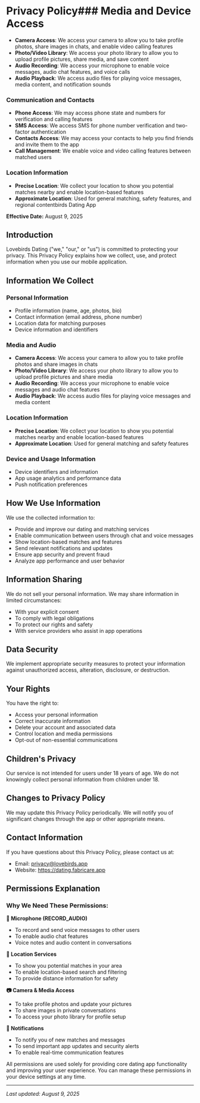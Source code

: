 # Privacy Policy### Media and Device Access
- **Camera Access**: We access your camera to allow you to take profile photos, share images in chats, and enable video calling features
- **Photo/Video Library**: We access your photo library to allow you to upload profile pictures, share media, and save content
- **Audio Recording**: We access your microphone to enable voice messages, audio chat features, and voice calls
- **Audio Playback**: We access audio files for playing voice messages, media content, and notification sounds

### Communication and Contacts
- **Phone Access**: We may access phone state and numbers for verification and calling features
- **SMS Access**: We access SMS for phone number verification and two-factor authentication
- **Contacts Access**: We may access your contacts to help you find friends and invite them to the app
- **Call Management**: We enable voice and video calling features between matched users

### Location Information
- **Precise Location**: We collect your location to show you potential matches nearby and enable location-based features
- **Approximate Location**: Used for general matching, safety features, and regional contentbirds Dating App

**Effective Date:** August 9, 2025

## Introduction

Lovebirds Dating ("we," "our," or "us") is committed to protecting your privacy. This Privacy Policy explains how we collect, use, and protect information when you use our mobile application.

## Information We Collect

### Personal Information
- Profile information (name, age, photos, bio)
- Contact information (email address, phone number)
- Location data for matching purposes
- Device information and identifiers

### Media and Audio
- **Camera Access**: We access your camera to allow you to take profile photos and share images in chats
- **Photo/Video Library**: We access your photo library to allow you to upload profile pictures and share media
- **Audio Recording**: We access your microphone to enable voice messages and audio chat features
- **Audio Playback**: We access audio files for playing voice messages and media content

### Location Information
- **Precise Location**: We collect your location to show you potential matches nearby and enable location-based features
- **Approximate Location**: Used for general matching and safety features

### Device and Usage Information
- Device identifiers and information
- App usage analytics and performance data
- Push notification preferences

## How We Use Information

We use the collected information to:
- Provide and improve our dating and matching services
- Enable communication between users through chat and voice messages
- Show location-based matches and features
- Send relevant notifications and updates
- Ensure app security and prevent fraud
- Analyze app performance and user behavior

## Information Sharing

We do not sell your personal information. We may share information in limited circumstances:
- With your explicit consent
- To comply with legal obligations
- To protect our rights and safety
- With service providers who assist in app operations

## Data Security

We implement appropriate security measures to protect your information against unauthorized access, alteration, disclosure, or destruction.

## Your Rights

You have the right to:
- Access your personal information
- Correct inaccurate information
- Delete your account and associated data
- Control location and media permissions
- Opt-out of non-essential communications

## Children's Privacy

Our service is not intended for users under 18 years of age. We do not knowingly collect personal information from children under 18.

## Changes to Privacy Policy

We may update this Privacy Policy periodically. We will notify you of significant changes through the app or other appropriate means.

## Contact Information

If you have questions about this Privacy Policy, please contact us at:
- Email: privacy@lovebirds.app
- Website: https://dating.fabricare.app

## Permissions Explanation

### Why We Need These Permissions:

**🎤 Microphone (RECORD_AUDIO)**
- To record and send voice messages to other users
- To enable audio chat features
- Voice notes and audio content in conversations

**📍 Location Services**
- To show you potential matches in your area
- To enable location-based search and filtering
- To provide distance information for safety

**📷 Camera & Media Access**
- To take profile photos and update your pictures
- To share images in private conversations
- To access your photo library for profile setup

**🔔 Notifications**
- To notify you of new matches and messages
- To send important app updates and security alerts
- To enable real-time communication features

All permissions are used solely for providing core dating app functionality and improving your user experience. You can manage these permissions in your device settings at any time.

---

*Last updated: August 9, 2025*
